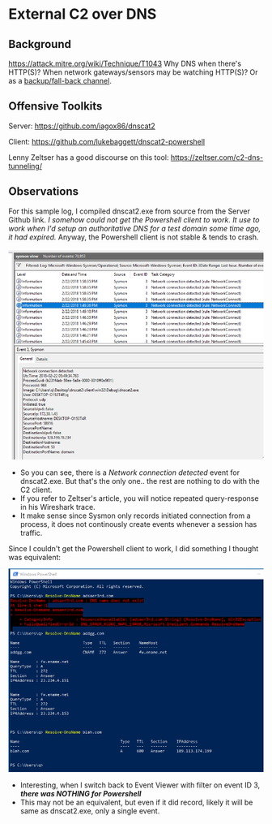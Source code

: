# External C2 over DNS

## Background

https://attack.mitre.org/wiki/Technique/T1043 Why DNS when there's HTTP(S)? When network gateways/sensors may be watching HTTP(S)? Or as a [backup/fall-back channel](https://attack.mitre.org/wiki/Technique/T1008). 

## Offensive Toolkits

Server: https://github.com/iagox86/dnscat2

Client: https://github.com/lukebaggett/dnscat2-powershell

Lenny Zeltser has a good discourse on this tool: https://zeltser.com/c2-dns-tunneling/

## Observations

For this sample log, I compiled dnscat2.exe from source from the Server Github link. *I somehow could not get the Powershell client to work. It use to work when I'd setup an authoritative DNS for a test domain some time ago, it had expired.* Anyway, the Powershell client is not stable & tends to crash. 

![](img/dnscatevent.png)

* So you can see, there is a *Network connection detected* event for dnscat2.exe. But that's the only one.. the rest are nothing to do with the C2 client.
* If you refer to Zeltser's article, you will notice repeated query-response in his Wireshark trace. 
* It make sense since Sysmon only records initiated connection from a process, it does not continously create events whenever a session has traffic.

Since I couldn't get the Powershell client to work, I did something I thought was equivalent:

![](img/powershellresolve.png)

* Interesting, when I switch back to Event Viewer with filter on event ID 3, ***there was NOTHING for Powershell***
* This may not be an equivalent, but even if it did record, likely it will be same as dnscat2.exe, only a single event.



